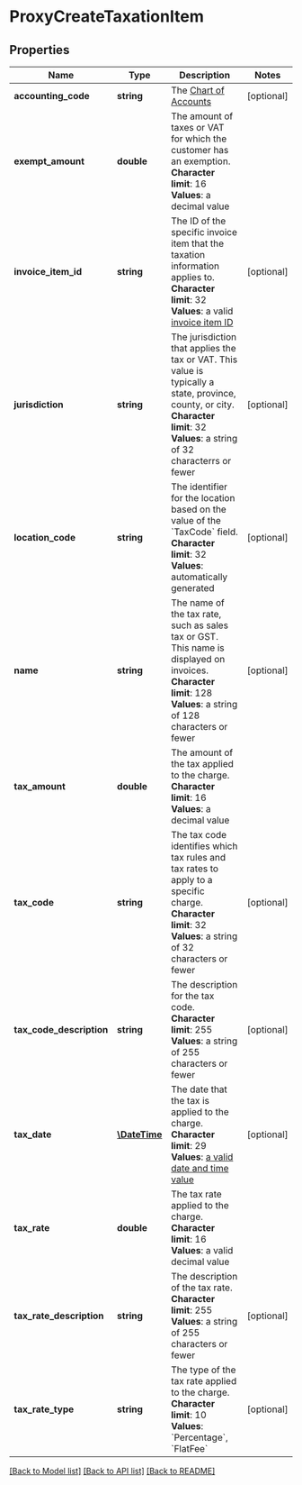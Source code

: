# ProxyCreateTaxationItem

## Properties
Name | Type | Description | Notes
------------ | ------------- | ------------- | -------------
**accounting_code** | **string** | The [Chart of Accounts](/CB_Billing/W_Billing_and_Payments_Settings/V_Configure_Accounting_Codes/D_Set_Up_Chart_of_Accounts) | [optional] 
**exempt_amount** | **double** | The amount of taxes or VAT for which the customer has an exemption. **Character limit**: 16 **Values**: a decimal value | 
**invoice_item_id** | **string** | The ID of the specific invoice item that the taxation information applies to. **Character limit**: 32 **Values**: a valid [invoice item ID](https://knowledgecenter.zuora.com/DC_Developers/SOAP_API/E1_SOAP_API_Object_Reference/InvoiceItem) | [optional] 
**jurisdiction** | **string** | The jurisdiction that applies the tax or VAT. This value is typically a state, province, county, or city. **Character limit**: 32 **Values**: a string of 32 characterrs or fewer | [optional] 
**location_code** | **string** | The identifier for the location based on the value of the &#x60;TaxCode&#x60; field. **Character limit**: 32 **Values**: automatically generated | [optional] 
**name** | **string** | The name of the tax rate, such as sales tax or GST. This name is displayed on invoices. **Character limit**: 128 **Values**: a string of 128 characters or fewer | [optional] 
**tax_amount** | **double** | The amount of the tax applied to the charge. **Character limit**: 16 **Values**: a decimal value | 
**tax_code** | **string** | The tax code identifies which tax rules and tax rates to apply to a specific charge. **Character limit**: 32 **Values**: a string of 32 characters or fewer | [optional] 
**tax_code_description** | **string** | The description for the tax code. **Character limit**: 255 **Values**: a string of 255 characters or fewer | [optional] 
**tax_date** | [**\DateTime**](Date.md) | The date that the tax is applied to the charge. **Character limit**: 29 **Values**: [a valid date and time value](/CB_Billing/WA_Dates_in_Zuora/A_Date_and_dateTime_Format) | [optional] 
**tax_rate** | **double** | The tax rate applied to the charge. **Character limit**: 16 **Values**: a valid decimal value | 
**tax_rate_description** | **string** | The description of the tax rate. **Character limit**: 255 **Values**: a string of 255 characters or fewer | [optional] 
**tax_rate_type** | **string** | The type of the tax rate applied to the charge. **Character limit**: 10 **Values**: &#x60;Percentage&#x60;, &#x60;FlatFee&#x60; | [optional] 

[[Back to Model list]](../README.md#documentation-for-models) [[Back to API list]](../README.md#documentation-for-api-endpoints) [[Back to README]](../README.md)


